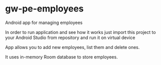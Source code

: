 # gw-pe-employees
Android app for managing employees

In order to run application and see how it works just import this project to your Android Studio from repository and run it on virtual device

App allows you to add new employees, list them and delete ones.

It uses in-memory Room database to store employees.
